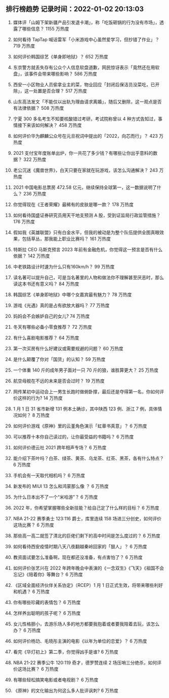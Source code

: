 
## 排行榜趋势 记录时间：2022-01-02 20:13:03
  
  1. 媒体评「山姆下架新疆产品引发退卡潮」，称「吃饭砸锅的行为没有市场」，透露了哪些信息？ 1155 万热度
    
  2. 如何看待 TapTap 喊话雷军「小米游戏中心虽然爱学习，但抄错了作业」？ 719 万热度
    
  3. 如何评价韩国综艺《单身即地狱》？ 652 万热度
    
  4. 东京警方就丢失存有公众个人信息软盘道歉，网民惊讶表示「竟然还在用软盘」，该事件会带来哪些影响？ 586 万热度
    
  5. 西安一小区物业人员偷拿业主的菜，物业回应「封闭后保洁员没菜吃，已开除」，这一处置是否合理？ 517 万热度
    
  6. 山东高法发文「不能仅以出轨为理由请求离婚」，随后又删除，这一观点是否有法律依据？ 508 万热度
    
  7. 宁夏 300 多名考生不知要核酸错过考研，考试院称曾以 4 种方式告知过，事情接下来该如何解决？ 458 万热度
    
  8. 如何评价华为麒麟公众号在元旦祝词中提出的「2022，向芯而行」？ 423 万热度
    
  9. 2021 支付宝年度账单出炉，你一共花了多少钱？有哪些让你出乎意料的数据？ 322 万热度
    
  10. 老公沉迷《魔兽世界》，白天只要在家就在玩游戏，该怎么沟通解决？ 243 万热度
    
  11. 2021 中国电影总票房 472.58 亿元，继续保持全球第一，这一数据说明了什么？ 236 万热度
    
  12. 你觉得现在《王者荣耀》最稀有的皮肤是哪一款？ 178 万热度
    
  13. 如何看待国盛证券研究员用天干地支预测 A 股，受到证监局行政监管措施？ 176 万热度
    
  14. 假如我《英雄联盟》只有白金水平，但我的被动是为整个队伍提供全图真眼效果，包括草丛，那我能上职业比赛吗？ 161 万热度
    
  15. 特斯拉 CEO 马斯克预言 2023 年前有金融危机，你觉得这一预言是否有什么依据？ 142 万热度
    
  16. 中老铁路设计时速为什么只有160km/h？ 99 万热度
    
  17. 读名著可以提升自己，可是当名著里的人物和做法你不理解甚至厌恶时，那么读这本书还有意义吗？ 84 万热度
    
  18. 韩国综艺《单身即地狱》中哪个女嘉宾最有魅力？ 78 万热度
    
  19. 游戏《光遇》真的是占有欲放大器吗？ 77 万热度
    
  20. 妈妈会不会嫉妒自己的女儿? 74 万热度
    
  21. 冬天有哪些必备小零食推荐？ 72 万热度
    
  22. 有什么喜剧电影推荐？ 64 万热度
    
  23. 第一次买房有什么好建议或需要规避的问题？ 60 万热度
    
  24. 是什么颠覆了你对「国货」的认知？ 59 万热度
    
  25. 一个体重 140 斤的成年男子面对一只 70 斤的狼，谁胜算更大？ 25 万热度
    
  26. 航空母舰在不远的未来是否会过时？ 19 万热度
    
  27. 网传某初中运动会上一男生长跑时做俯卧撑，最后还是夺得第一名，你如何评价这样的行为? 14 万热度
    
  28. 1 月 1 日 31 省市新增 131 例本土确诊，其中陕西 123 例、浙江 7 例，具体情况如何？ 8 万热度
    
  29. 如何评价游戏《原神》里的云堇角色演示「虹章书真意」？ 6 万热度
    
  30. 可以推荐十本你自己读过的，让你最受益的书籍吗？ 6 万热度
    
  31. 如何评价德云社 2021 跨年相声专场？ 6 万热度
    
  32. 能介绍下茶叶吗？白茶、绿茶、黄茶、乌龙茶、红茶、黑茶，各有什么特点？ 6 万热度
    
  33. 手机会有一天取代相机吗？ 6 万热度
    
  34. 新发布的 MIUI 13 怎么和鸿蒙那么像 ？ 6 万热度
    
  35. 为什么日本出不了一个“米哈游”？ 6 万热度
    
  36. 2022 年，你希望掌握哪些全新技能？给自己定了什么样的目标？ 6 万热度
    
  37. NBA 21-22 赛季勇士 123:116 爵士，库里连续 158 场进三分创史，如何评价这场比赛？ 6 万热度
    
  38. 那些高一高二就签了清北的巨佬们剩下的高中时间是怎么度过的？ 6 万热度
    
  39. 如何看待西安疫情时期八天八夜翻越秦岭回家的「狠人」？ 6 万热度
    
  40. 教资面试要怎么准备啊，现在都还没准备，有点害怕了？ 6 万热度
    
  41. 如何评价张艺兴在 2022 年跨年晚会中表演的《一念双生》《飞天》《祖国不会忘记》《陪着你》等舞台？ 6 万热度
    
  42. 《区域全面经济伙伴关系协定》（RCEP）1 月 1 日正式生效，将带来哪些利好和机遇？ 6 万热度
    
  43. 你有哪些珍藏的表情包？ 6 万热度
    
  44. 怎样养出聪明的孩子呢？ 6 万热度
    
  45. 女儿性格胆小，去游乐场人多的地方都要我抱着或者要我陪着去玩，该怎么办？ 6 万热度
    
  46. 如何评价杨玏、毛晓彤主演的电影《以年为单位的恋爱》？ 6 万热度
    
  47. 看完《华灯初上》第二季，你觉得凶手是谁? 6 万热度
    
  48. NBA 21-22 赛季公牛 120:119 奇才，德罗赞连续 2 场压哨三分绝杀，如何评价这场比赛？ 6 万热度
    
  49. 有哪些轻松搞笑电影或者电视剧？ 6 万热度
    
  50. 《原神》的文化输出为何这么多人批评讽刺? 6 万热度
    
